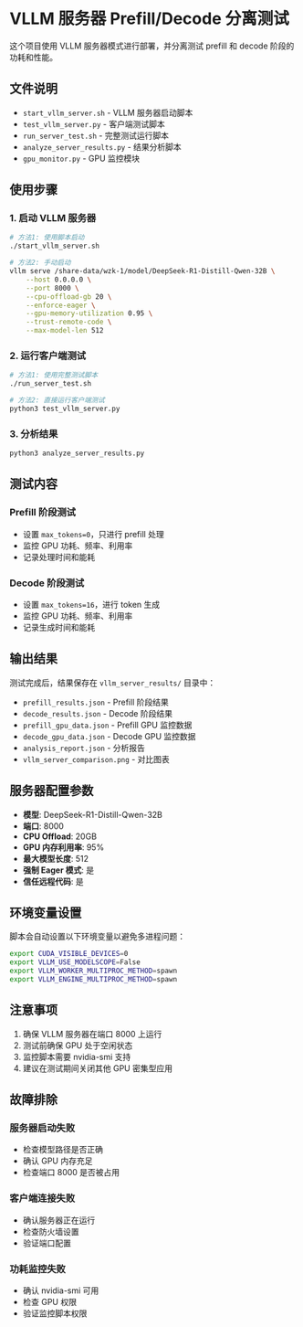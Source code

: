 # VLLM 服务器 Prefill/Decode 分离测试

这个项目使用 VLLM 服务器模式进行部署，并分离测试 prefill 和 decode 阶段的功耗和性能。

## 文件说明

- `start_vllm_server.sh` - VLLM 服务器启动脚本
- `test_vllm_server.py` - 客户端测试脚本
- `run_server_test.sh` - 完整测试运行脚本
- `analyze_server_results.py` - 结果分析脚本
- `gpu_monitor.py` - GPU 监控模块

## 使用步骤

### 1. 启动 VLLM 服务器

```bash
# 方法1: 使用脚本启动
./start_vllm_server.sh

# 方法2: 手动启动
vllm serve /share-data/wzk-1/model/DeepSeek-R1-Distill-Qwen-32B \
    --host 0.0.0.0 \
    --port 8000 \
    --cpu-offload-gb 20 \
    --enforce-eager \
    --gpu-memory-utilization 0.95 \
    --trust-remote-code \
    --max-model-len 512
```

### 2. 运行客户端测试

```bash
# 方法1: 使用完整测试脚本
./run_server_test.sh

# 方法2: 直接运行客户端测试
python3 test_vllm_server.py
```

### 3. 分析结果

```bash
python3 analyze_server_results.py
```

## 测试内容

### Prefill 阶段测试
- 设置 `max_tokens=0`，只进行 prefill 处理
- 监控 GPU 功耗、频率、利用率
- 记录处理时间和能耗

### Decode 阶段测试
- 设置 `max_tokens=16`，进行 token 生成
- 监控 GPU 功耗、频率、利用率
- 记录生成时间和能耗

## 输出结果

测试完成后，结果保存在 `vllm_server_results/` 目录中：

- `prefill_results.json` - Prefill 阶段结果
- `decode_results.json` - Decode 阶段结果
- `prefill_gpu_data.json` - Prefill GPU 监控数据
- `decode_gpu_data.json` - Decode GPU 监控数据
- `analysis_report.json` - 分析报告
- `vllm_server_comparison.png` - 对比图表

## 服务器配置参数

- **模型**: DeepSeek-R1-Distill-Qwen-32B
- **端口**: 8000
- **CPU Offload**: 20GB
- **GPU 内存利用率**: 95%
- **最大模型长度**: 512
- **强制 Eager 模式**: 是
- **信任远程代码**: 是

## 环境变量设置

脚本会自动设置以下环境变量以避免多进程问题：

```bash
export CUDA_VISIBLE_DEVICES=0
export VLLM_USE_MODELSCOPE=False
export VLLM_WORKER_MULTIPROC_METHOD=spawn
export VLLM_ENGINE_MULTIPROC_METHOD=spawn
```

## 注意事项

1. 确保 VLLM 服务器在端口 8000 上运行
2. 测试前确保 GPU 处于空闲状态
3. 监控脚本需要 nvidia-smi 支持
4. 建议在测试期间关闭其他 GPU 密集型应用

## 故障排除

### 服务器启动失败
- 检查模型路径是否正确
- 确认 GPU 内存充足
- 检查端口 8000 是否被占用

### 客户端连接失败
- 确认服务器正在运行
- 检查防火墙设置
- 验证端口配置

### 功耗监控失败
- 确认 nvidia-smi 可用
- 检查 GPU 权限
- 验证监控脚本权限
